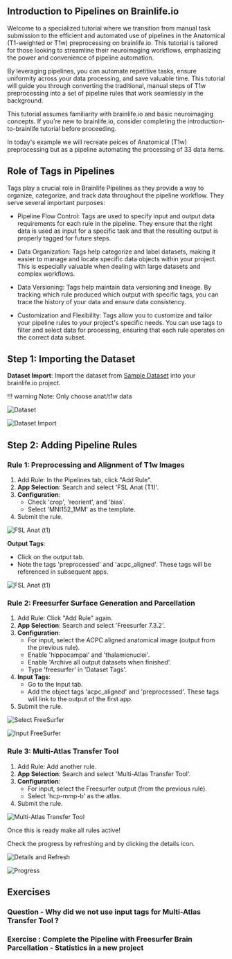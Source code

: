 ## Introduction to Pipelines on Brainlife.io

Welcome to a specialized tutorial where we transition from manual task submission to the efficient and automated use of pipelines in the Anatomical (T1-weighted or T1w) preprocessing on brainlife.io. This tutorial is tailored for those looking to streamline their neuroimaging workflows, emphasizing the power and convenience of pipeline automation.

By leveraging pipelines, you can automate repetitive tasks, ensure uniformity across your data processing, and save valuable time. This tutorial will guide you through converting the traditional, manual steps of T1w preprocessing into a set of pipeline rules that work seamlessly in the background.

This tutorial assumes familiarity with brainlife.io and basic neuroimaging concepts. If you're new to brainlife.io, consider completing the introduction-to-brainlife tutorial before proceeding.

In today's example we will recreate peices of Anatomical (T1w) preprocessing but as a pipeline automating the processing of 33 data items. 

## Role of Tags in Pipelines
Tags play a crucial role in Brainlife Pipelines as they provide a way to organize, categorize, and track data throughout the pipeline workflow. They serve several important purposes:

- Pipeline Flow Control: Tags are used to specify input and output data requirements for each rule in the pipeline. They ensure that the right data is used as input for a specific task and that the resulting output is properly tagged for future steps.

- Data Organization: Tags help categorize and label datasets, making it easier to manage and locate specific data objects within your project. This is especially valuable when dealing with large datasets and complex workflows.

- Data Versioning: Tags help maintain data versioning and lineage. By tracking which rule produced which output with specific tags, you can trace the history of your data and ensure data consistency.

- Customization and Flexibility: Tags allow you to customize and tailor your pipeline rules to your project's specific needs. You can use tags to filter and select data for processing, ensuring that each rule operates on the correct data subset.

## Step 1: Importing the Dataset

**Dataset Import**: Import the dataset from [Sample Dataset](https://brainlife.io/dataset/datasets.datalad.org/labs/gobbini/famface/data) into your brainlife.io project.

!!! warning
    Note: Only choose anat/t1w data

![Dataset ](../img/tutorial_pipeline_anat_t1_w_dataset.png)


![Dataset Import](../img/tutorial_pipeline_anat_t1_w_dataset_import.png)

## Step 2: Adding Pipeline Rules

### Rule 1: Preprocessing and Alignment of T1w Images

1. Add Rule: In the Pipelines tab, click "Add Rule".
2. **App Selection**: Search and select 'FSL Anat (T1)'.
3. **Configuration**:
   - Check 'crop', 'reorient', and 'bias'.
   - Select 'MNI152_1MM' as the template.
4. Submit the rule.

![FSL Anat (t1) ](../img/tutorial_pipeline_anat_t1_w_select_app_fsl_anat_t1w.png)


**Output Tags**:
- Click on the output tab.
- Note the tags 'preprocessed' and 'acpc_aligned'. These tags will be referenced in subsequent apps.

![FSL Anat (t1) ](../img/tutorial_pipeline_anat_t1_w_output_app_fsl_anat_t1w.png)

### Rule 2: Freesurfer Surface Generation and Parcellation

1. Add Rule: Click "Add Rule" again.
2. **App Selection**: Search and select 'Freesurfer 7.3.2'.
3. **Configuration**:
   - For input, select the ACPC aligned anatomical image (output from the previous rule).
   - Enable 'hippocampal' and 'thalamicnuclei'.
   - Enable 'Archive all output datasets when finished'.
   - Type 'freesurfer' in 'Dataset Tags'.
4. **Input Tags**:
   - Go to the Input tab.
   - Add the object tags 'acpc_aligned' and 'preprocessed'. These tags will link to the output of the first app.
5. Submit the rule.

![Select FreeSurfer](../img/tutorial_pipeline_anat_t1_w_select_app_free_surfer.png)

![Input FreeSurfer](../img/tutorial_pipeline_anat_t1_w_input_app_free_surfer.png)

### Rule 3: Multi-Atlas Transfer Tool

1. Add Rule: Add another rule.
2. **App Selection**: Search and select 'Multi-Atlas Transfer Tool'.
3. **Configuration**:
   - For input, select the Freesurfer output (from the previous rule).
   - Select 'hcp-mmp-b' as the atlas.
4. Submit the rule.

![Multi-Atlas Transfer Tool](../img/tutorial_pipeline_anat_t1_w_select_app_multi_atlas.png)

Once this is ready make all rules active!

Check the progress by refreshing and by clicking the details icon. 

![Details and Refresh](../img/tutorial_pipeline_anat_t1_w_details_refesh.png)


![Progress](../img/tutorial_pipeline_anat_t1_w_details_stats.png)


## Exercises

### Question - Why did we not use input tags for Multi-Atlas Transfer Tool ? 


### Exercise : Complete the Pipeline with Freesurfer Brain Parcellation - Statistics in a new project 
